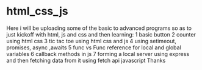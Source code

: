 # html_css_js
Here i will be uploading some of the basic to advanced programs so as to just kickoff with html, js and css and then learning:
1 basic button 
2 counter using html css
3 tic tac toe using html css and js
4 using setimeout, promises, async ,awaits
5 func vs Func reference for local and global variables
6 callback methods in js 
7 forming a local server using express and then fetching data from it using fetch api javascript
Thanks
